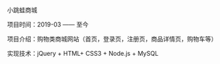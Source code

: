 小跳蛙商城

项目时间：2019-03 —— 至今

项目介绍：购物类商城网站（首页，登录页，注册页，商品详情页，购物车等）

实现技术：jQuery + HTML+ CSS3 + Node.js + MySQL

